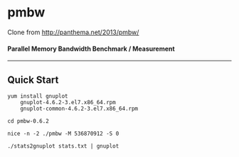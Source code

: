 # pmbw
Clone from http://panthema.net/2013/pmbw/

#### Parallel Memory Bandwidth Benchmark / Measurement

---

## Quick Start

    yum install gnuplot
        gnuplot-4.6.2-3.el7.x86_64.rpm
        gnuplot-common-4.6.2-3.el7.x86_64.rpm
        
    cd pmbw-0.6.2
    
    nice -n -2 ./pmbw -M 536870912 -S 0
    
    ./stats2gnuplot stats.txt | gnuplot


